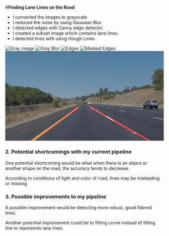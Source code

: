 #**Finding Lane Lines on the Road** 

[//]: # (Image References)

[image1]: ./test_images_output/gray_solidYellowCurve "Gray"
[image2]: ./test_images_output/gray_blursolidYellowCurve "Gray Blur"
[image3]: ./test_images_output/edges_solidYellowCurve "Edges"
[image4]: ./test_images_output/masked_edges_solidYellowCurve "Masked Edges"
[image5]: ./test_images_output/result_solidYellowCurve.jpg "Result"

* I converted the images to grayscale
* I reduced the noise by using Gaussian Blur. 
* I detected edges with Canny edge detector.
* I created a subset image which contains lane lines.
* I detected lines with using Hough Lines.


![Gray image][image1]
![Gray Blur][image2]
![Edges][image3]
![Masked Edges][image4]
![Result][image5]


### 2. Potential shortcomings with my current pipeline


One potential shortcoming would be what when there is an object or another shape on the road, the accuracy tends to decrease. 

According to conditions of ligth and color of road, lines may be misleading or missing.


### 3. Possible improvements to my pipeline

A possible improvement would be detecting more robust, good filtered lines.

Another potential improvement could be to fitting curve instead of fitting line to represents lane lines.

